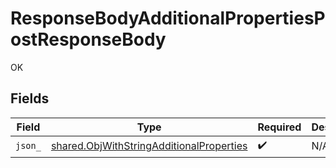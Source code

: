 # ResponseBodyAdditionalPropertiesPostResponseBody

OK


## Fields

| Field                                                                                                | Type                                                                                                 | Required                                                                                             | Description                                                                                          |
| ---------------------------------------------------------------------------------------------------- | ---------------------------------------------------------------------------------------------------- | ---------------------------------------------------------------------------------------------------- | ---------------------------------------------------------------------------------------------------- |
| `json_`                                                                                              | [shared.ObjWithStringAdditionalProperties](../../models/shared/objwithstringadditionalproperties.md) | :heavy_check_mark:                                                                                   | N/A                                                                                                  |